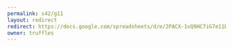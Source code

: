 ```yaml
---
permalink: s42/g11
layout: redirect
redirect: https://docs.google.com/spreadsheets/d/e/2PACX-1vQ9HC7iG7e11D-1NPulYzKCaYRZntfqKFTo6g_VkK75B_mNdGjVaj3001PTMJxKgntFa6hw-encY8tG/pubhtml
owner: truffles
---
```

